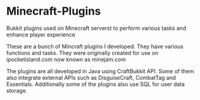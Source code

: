 # Minecraft-Plugins
Bukkit plugins used on Minecraft serverst to perform various tasks and enhance player experience

These are a bunch of Mincraft plugins I developed. They have various functions and tasks. They were originally created for use on ipocketisland.com now known as minejam.com

The plugins are all developed in Java using CraftBukkit API. Some of them also integrate external APIs such as DisguiseCraft, CombatTag and Essentials. Additionally some of the plugins also use SQL for user data storage.
